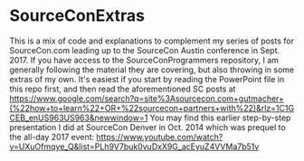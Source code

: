 # SourceConExtras
This is a mix of code and explanations to complement my series of posts for SourceCon.com leading up to the
SourceCon Austin conference in Sept. 2017.  If you have access to the SourceConProgrammers repository, I
am generally following the material they are covering, but also throwing in some extras of my own.
It's easiest if you start by reading the PowerPoint file in this repo first, and then read the aforementioned SC posts at https://www.google.com/search?q=site%3Asourcecon.com+gutmacher+(%22how+to+learn%22+OR+%22sourcecon+partners+with%22)&rlz=1C1GCEB_enUS963US963&newwindow=1
You may find this earlier step-by-step presentation I did at SourceCon Denver in Oct. 2014 which was prequel to the all-day 2017 event: https://www.youtube.com/watch?v=UXuOfmqye_Q&list=PLh9V7buk0vuDxX9G_acEyuZ4VVMa7b51v
